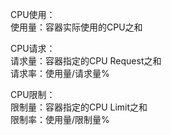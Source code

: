 CPU使用：<br>
  使用量：容器实际使用的CPU之和<br>

CPU请求：<br>
  请求量：容器指定的CPU Request之和<br>
  请求率：使用量/请求量%<br>

CPU限制：<br>
  限制量：容器指定的CPU Limit之和<br>
  限制率：使用量/限制量%<br>